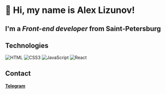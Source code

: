 # 👋 Hi, my name is **Alex Lizunov**!

## I'm a *Front-end developer* from Saint-Petersburg

## Technologies
![HTML](https://img.shields.io/badge/-HTML-090909?style=for-the-badge&logo=html5)
![CSS3](https://img.shields.io/badge/-CSS3-090909?style=for-the-badge&logo=css3)
![JavaScript](https://img.shields.io/badge/-JavaScript-090909?style=for-the-badge&logo=javascript)
![React](https://img.shields.io/badge/-React-090909?style=for-the-badge&logo=React)

## Contact
#### [Telegram](https://t.me/lizunov_alex)
